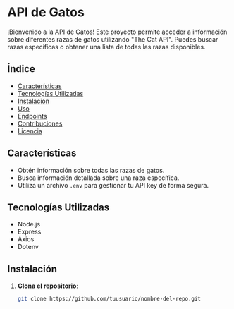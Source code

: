 # API de Gatos

¡Bienvenido a la API de Gatos! Este proyecto permite acceder a información sobre diferentes razas de gatos utilizando "The Cat API". Puedes buscar razas específicas o obtener una lista de todas las razas disponibles.

## Índice

- [Características](#características)
- [Tecnologías Utilizadas](#tecnologías-utilizadas)
- [Instalación](#instalación)
- [Uso](#uso)
- [Endpoints](#endpoints)
- [Contribuciones](#contribuciones)
- [Licencia](#licencia)

## Características

- Obtén información sobre todas las razas de gatos.
- Busca información detallada sobre una raza específica.
- Utiliza un archivo `.env` para gestionar tu API key de forma segura.

## Tecnologías Utilizadas

- Node.js
- Express
- Axios
- Dotenv

## Instalación

1. **Clona el repositorio**:

   ```bash
   git clone https://github.com/tuusuario/nombre-del-repo.git
